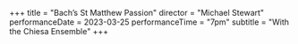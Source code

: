 +++
title = "Bach’s St Matthew Passion"
director = "Michael Stewart"
performanceDate = 2023-03-25
performanceTime = "7pm"
subtitle = "With the Chiesa Ensemble"
+++


